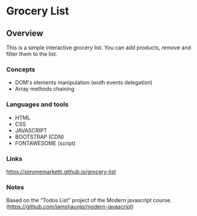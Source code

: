 # Grocery List

## Overview

This is a simple interactive grocery list.
You can add products, remove and filter them to the list.

### Concepts

- DOM's elements manipulation (wuth events delegation)
- Array methods chaining

### Languages and tools

- HTML
- CSS
- JAVASCRIPT
- BOOTSTRAP (CDN)
- FONTAWESOME (script)

### Links

https://simonemarketti.github.io/grocery-list

### Notes

Based on the “Todos List” project of the Modern javascript course. (https://github.com/iamshaunjp/modern-javascript)

